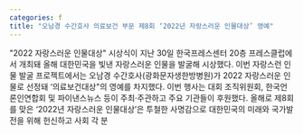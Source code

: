 ```yaml
---
categories: f
title: "오남경 수간호사 의료보건 부문 제8회 ‘2022년 자랑스러운 인물대상’ 영예"
---
```

"2022 자랑스러운 인물대상" 시상식이 지난 30일 한국프레스센터 20층 프레스클럽에서 개최돼 올해 대한민국을 빛낸 자랑스러운 인물을 발굴해 시상했다. 이번 자랑스런 인물 발굴 프로젝트에서는 오남경 수간호사(광화문자생한방병원)가 2022 자랑스러운 인물로 선정돼 ‘의료보건대상"의 영예를 차지했다. 이번 행사는 대회 조직위원회, 한국언론인연합회 및 파이낸스뉴스 등이 주최·주관하고 주요 기관들이 후원했다. 올해로 제8회를 맞은 ‘2022년 자랑스러운 인물대상’은 투철한 사명감으로 대한민국의 미래와 국가발전을 위해 헌신하고 사회 각 분